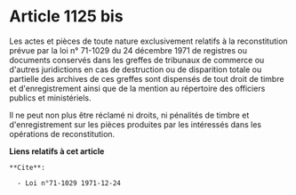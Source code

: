 # Article 1125 bis

Les actes et pièces de toute nature exclusivement relatifs à la reconstitution prévue par la loi n° 71-1029 du 24 décembre
1971 de registres ou documents conservés dans les greffes de tribunaux de commerce ou d'autres juridictions en cas de
destruction ou de disparition totale ou partielle des archives de ces greffes sont dispensés de tout droit de timbre et
d'enregistrement ainsi que de la mention au répertoire des officiers publics et ministériels.

Il ne peut non plus être réclamé ni droits, ni pénalités de timbre et d'enregistrement sur les pièces produites par les
intéressés dans les opérations de reconstitution.

**Liens relatifs à cet article**

	**Cite**:

	  - Loi n°71-1029 1971-12-24
